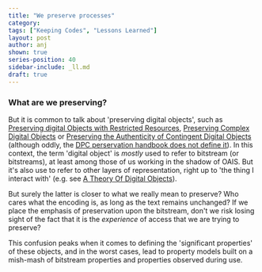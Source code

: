 ```yaml
---
title: "We preserve processes"
category:
tags: ["Keeping Codes", "Lessons Learned"]
layout: post
author: anj
shown: true
series-position: 40
sidebar-include: _ll.md
draft: true
---
```


### What are we preserving?

But it is common to talk about 'preserving digital objects', such as [Preserving digital Objects with Restricted Resources][9], [Preserving Complex Digital Objects][10] or [Preserving the Authenticity of Contingent Digital Objects][11] (although oddly, the [DPC perservation handbook does not define it][12]).  In this context, the term 'digital object' is *mostly* used to refer to bitstream (or bitstreams), at least among those of us working in the shadow of OAIS. But it's also use to refer to other layers of representation, right up to 'the thing I interact with' (e.g. see [A Theory Of Digital Objects][5]). 

But surely the latter is closer to what we really mean to preserve? Who cares what the encoding is, as long as the text remains unchanged? If we place the emphasis of preservation upon the bitstream, don't we risk losing sight of the fact that it is the *experience* of access that we are trying to preserve?

This confusion peaks when it comes to defining the 'significant properties' of these objects, and in the worst cases, lead to property models built on a mish-mash of bitstream properties and properties observed during use.



[1]: http://public.ccsds.org/publications/archive/650x0m2.pdf
[2]: http://www.ils.unc.edu/callee/p507-lee.pdf
[3]: http://www.clir.org/pubs/reports/pub107/thibodeau.html
[4]: http://www.digitalhumanities.org/dhq/vol/7/1/000151/000151.html
[5]: http://firstmonday.org/ojs/index.php/fm/article/view/3033/2564
[6]: https://twitter.com/digitalfay/status/604202789846302720
[7]: http://www.bitcurator.net
[8]: http://www.naa.gov.au/Images/An-approach-Green-Paper_tcm16-47161.pdf
[9]: http://digitalpowrr.niu.edu/
[10]: http://www.facetpublishing.co.uk/title.php?id=049580#.VYnU4-ds6N4
[11]: http://www.dlib.org/dlib/july00/eppard/07eppard.html
[12]: http://www.dpconline.org/advice/preservationhandbook/introduction/definitions-and-concepts
